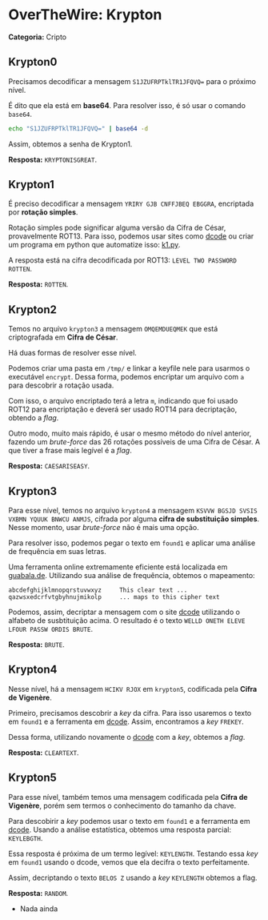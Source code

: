 # OverTheWire: Krypton

**Categoria:** Cripto
## Krypton0

Precisamos decodificar a mensagem `S1JZUFRPTklTR1JFQVQ=` para o próximo nível.

É dito que ela está em __base64__. Para resolver isso, é só usar o comando `base64`.

```bash
echo "S1JZUFRPTklTR1JFQVQ=" | base64 -d
```
Assim, obtemos a senha de Krypton1.

**Resposta:** `KRYPTONISGREAT`.

## Krypton1

É preciso decodificar a mensagem `YRIRY GJB CNFFJBEQ EBGGRA`, encriptada por __rotação simples__.

Rotação simples pode significar alguma versão da Cifra de César, provavelmente ROT13. Para isso, podemos usar sites como [dcode](https://www.dcode.fr/caesar-cipher) ou criar um programa em python que automatize isso: [k1.py](k1.py).

A resposta está na cifra decodificada por ROT13: `LEVEL TWO PASSWORD ROTTEN`.

**Resposta:** `ROTTEN`.

## Krypton2

Temos no arquivo `krypton3` a mensagem `OMQEMDUEQMEK` que está criptografada em __Cifra de César__.

Há duas formas de resolver esse nível.

Podemos criar uma pasta em `/tmp/` e linkar a keyfile nele para usarmos o executável `encrypt`. Dessa forma, podemos encriptar um arquivo com `a` para descobrir a rotação usada.

Com isso, o arquivo encriptado terá a letra `m`, indicando que foi usado ROT12 para encriptação e deverá ser usado ROT14 para decriptação, obtendo a _flag_.

Outro modo, muito mais rápido, é usar o mesmo método do nível anterior, fazendo um _brute-force_ das 26 rotações possíveis de uma Cifra de César. A que tiver a frase mais legível é a _flag_.

**Resposta:** `CAESARISEASY`.

## Krypton3

Para esse nível, temos no arquivo `krypton4` a mensagem `KSVVW BGSJD SVSIS VXBMN YQUUK BNWCU ANMJS`, cifrada por alguma __cifra de substituição simples__. Nesse momento, usar _brute-force_ não é mais uma opção.

Para resolver isso, podemos pegar o texto em `found1` e aplicar uma análise de frequência em suas letras.

Uma ferramenta online extremamente eficiente está localizada em [guabala.de](https://www.guballa.de/substitution-solver). Utilizando sua análise de frequência, obtemos o mapeamento:
```
abcdefghijklmnopqrstuvwxyz     This clear text ...
qazwsxedcrfvtgbyhnujmikolp     ... maps to this cipher text
```

Podemos, assim, decriptar a mensagem com o site [dcode](https://www.dcode.fr/monoalphabetic-substitution) utilizando o alfabeto de susbtituição acima. O resultado é o texto ``WELLD ONETH ELEVE LFOUR PASSW ORDIS BRUTE``.

**Resposta:** `BRUTE`.

## Krypton4

Nesse nível, há a mensagem `HCIKV RJOX` em `krypton5`, codificada pela __Cifra de Vigenère__.

Primeiro, precisamos descobrir a _key_ da cifra. Para isso usaremos o texto em `found1` e a ferramenta em  [dcode](https://www.dcode.fr/vigenere-cipher). Assim, encontramos a _key_ `FREKEY`.

Dessa forma, utilizando novamente o [dcode](https://www.dcode.fr/vigenere-cipher) com a _key_, obtemos a _flag_.

**Resposta:** `CLEARTEXT`.

## Krypton5

Para esse nível, também temos uma mensagem codificada pela __Cifra de Vigenère__, porém sem termos o conhecimento do tamanho da chave.

Para descobirir a _key_ podemos usar o texto em `found1` e a ferramenta em [dcode](https://www.dcode.fr/vigenere-cipher). Usando a análise estatística, obtemos uma resposta parcial: `KEYLEBGTH`.

Essa resposta é próxima de um termo legível: `KEYLENGTH`. Testando essa _key_ em `found1` usando o dcode, vemos que ela decifra o texto perfeitamente.

Assim, decriptando o texto `BELOS Z` usando a _key_ `KEYLENGTH` obtemos a flag.

**Resposta:** `RANDOM`.





* Nada ainda
